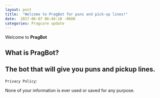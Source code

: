 ```yaml
---
layout: post
title:  "Welcome to PragBot for puns and pick-up lines!"
date:  2017-06-07 06:48:18 -0600
categories: Pragcore update
---
```

Welcome to **PragBot**

What is **PragBot**?
---
The bot that will give you puns and pickup lines.
---
```Privacy Policy```:

None of your information is ever used or saved for any purpose.

